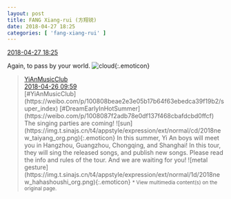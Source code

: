 ```yaml
---
layout: post
title: FANG Xiang-rui (方翔锐)
date: 2018-04-27 18:25
categories: [ 'fang-xiang-rui' ]
---
```


<div class="weibo-info">
  <a href="https://weibo.com/6117583008/Ge34I6R53">2018-04-27 18:25</a>
</div>

Again, to pass by your world. ![cloud](https://img.t.sinajs.cn/t4/appstyle/expression/ext/normal/61/2018new_yunduo_org.png){:.emoticon}

<!-- more -->

> <div class="weibo-post-name">
>   <a href="https://weibo.com/u/6094546964">YiAnMusicClub</a>
> </div>
> <div class="weibo-info">
>   <a href="https://weibo.com/6094546964/GdQkBpqQu">2018-04-26 09:59</a>
> </div>
> [#YiAnMusicClub](https://weibo.com/p/100808beae2e3e05b17b64f63ebedca39f19b2/super_index) [#DreamEarlyInHotSummer](https://weibo.com/p/1008087f2adb78e0df137f468cbafdcbd0ffcf) The singing parties are coming! ![sun](https://img.t.sinajs.cn/t4/appstyle/expression/ext/normal/cd/2018new_taiyang_org.png){:.emoticon} In this summer, Yi An boys will meet you in Hangzhou, Guangzhou, Chongqing, and Shanghai! In this tour, they will sing the released songs, and publish new songs. Please read the info and rules of the tour. And we are waiting for you! ![metal gesture](https://img.t.sinajs.cn/t4/appstyle/expression/ext/normal/1d/2018new_hahashoushi_org.png){:.emoticon}  
> <small>* View multimedia content(s) on the original page.</small>
